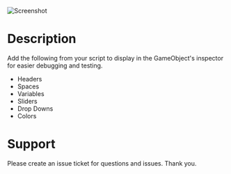 ![Screenshot](https://github.com/jasonrwalters/Unity_CustomInspector/blob/master/screenshot.PNG)

# Description
Add the following from your script to display in the GameObject's inspector for easier debugging and testing.
-  Headers
-  Spaces
-  Variables
-  Sliders
-  Drop Downs
-  Colors

# Support
Please create an issue ticket for questions and issues. Thank you.
